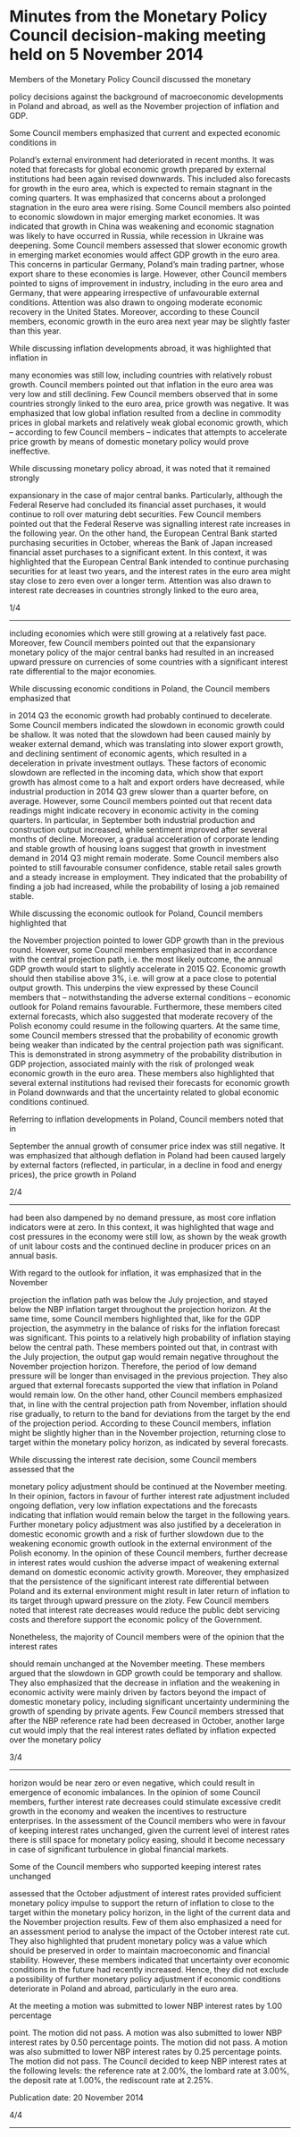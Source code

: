# Minutes from the Monetary Policy Council decision-making  meeting held on 5 November 2014 

Members of the Monetary Policy Council discussed the monetary

policy decisions against the background of macroeconomic developments in Poland and
abroad, as well as the November projection of inflation and GDP.

Some Council members emphasized that current and expected economic conditions in

Poland’s external environment had deteriorated in recent months. It was noted that
forecasts for global economic growth prepared by external institutions had been again
revised downwards. This included also forecasts for growth in the euro area, which is
expected to remain stagnant in the coming quarters. It was emphasized that concerns about
a prolonged stagnation in the euro area were rising. Some Council members also pointed to
economic slowdown in major emerging market economies. It was indicated that growth in
China was weakening and economic stagnation was likely to have occurred in Russia,
while recession in Ukraine was deepening. Some Council members assessed that slower
economic growth in emerging market economies would affect GDP growth in the euro
area. This concerns in particular Germany, Poland’s main trading partner, whose export
share to these economies is large. However, other Council members pointed to signs of
improvement in industry, including in the euro area and Germany, that were appearing
irrespective of unfavourable external conditions. Attention was also drawn to ongoing
moderate economic recovery in the United States. Moreover, according to these Council
members, economic growth in the euro area next year may be slightly faster than this year.

While discussing inflation developments abroad, it was highlighted that inflation in

many economies was still low, including countries with relatively robust growth. Council
members pointed out that inflation in the euro area was very low and still declining. Few
Council members observed that in some countries strongly linked to the euro area, price
growth was negative. It was emphasized that low global inflation resulted from a decline in
commodity prices in global markets and relatively weak global economic growth, which –
according to few Council members – indicates that attempts to accelerate price growth by
means of domestic monetary policy would prove ineffective.

While discussing monetary policy abroad, it was noted that it remained strongly

expansionary in the case of major central banks. Particularly, although the Federal Reserve
had concluded its financial asset purchases, it would continue to roll over maturing debt
securities. Few Council members pointed out that the Federal Reserve was signalling
interest rate increases in the following year. On the other hand, the European Central Bank
started purchasing securities in October, whereas the Bank of Japan increased financial
asset purchases to a significant extent. In this context, it was highlighted that the European
Central Bank intended to continue purchasing securities for at least two years, and the
interest rates in the euro area might stay close to zero even over a longer term. Attention
was also drawn to interest rate decreases in countries strongly linked to the euro area,

1/4


-----

including economies which were still growing at a relatively fast pace. Moreover, few
Council members pointed out that the expansionary monetary policy of the major central
banks had resulted in an increased upward pressure on currencies of some countries with a
significant interest rate differential to the major economies.

While discussing economic conditions in Poland, the Council members emphasized that

in 2014 Q3 the economic growth had probably continued to decelerate. Some Council
members indicated the slowdown in economic growth could be shallow. It was noted that
the slowdown had been caused mainly by weaker external demand, which was translating
into slower export growth, and declining sentiment of economic agents, which resulted in a
deceleration in private investment outlays. These factors of economic slowdown are
reflected in the incoming data, which show that export growth has almost come to a halt
and export orders have decreased, while industrial production in 2014 Q3 grew slower than
a quarter before, on average. However, some Council members pointed out that recent data
readings might indicate recovery in economic activity in the coming quarters. In particular,
in September both industrial production and construction output increased, while
sentiment improved after several months of decline. Moreover, a gradual acceleration of
corporate lending and stable growth of housing loans suggest that growth in investment
demand in 2014 Q3 might remain moderate. Some Council members also pointed to still
favourable consumer confidence, stable retail sales growth and a steady increase in
employment. They indicated that the probability of finding a job had increased, while the
probability of losing a job remained stable.

While discussing the economic outlook for Poland, Council members highlighted that

the November projection pointed to lower GDP growth than in the previous round.
However, some Council members emphasized that in accordance with the central
projection path, i.e. the most likely outcome, the annual GDP growth would start to slightly
accelerate in 2015 Q2. Economic growth should then stabilise above 3%, i.e. will grow at a
pace close to potential output growth. This underpins the view expressed by these Council
members that – notwithstanding the adverse external conditions – economic outlook for
Poland remains favourable. Furthermore, these members cited external forecasts, which
also suggested that moderate recovery of the Polish economy could resume in the
following quarters. At the same time, some Council members stressed that the probability
of economic growth being weaker than indicated by the central projection path was
significant. This is demonstrated in strong asymmetry of the probability distribution in
GDP projection, associated mainly with the risk of prolonged weak economic growth in the
euro area. These members also highlighted that several external institutions had revised
their forecasts for economic growth in Poland downwards and that the uncertainty related
to global economic conditions continued.

Referring to inflation developments in Poland, Council members noted that in

September the annual growth of consumer price index was still negative. It was
emphasized that although deflation in Poland had been caused largely by external factors
(reflected, in particular, in a decline in food and energy prices), the price growth in Poland

2/4


-----

had been also dampened by no demand pressure, as most core inflation indicators were at
zero. In this context, it was highlighted that wage and cost pressures in the economy were
still low, as shown by the weak growth of unit labour costs and the continued decline in
producer prices on an annual basis.

With regard to the outlook for inflation, it was emphasized that in the November

projection the inflation path was below the July projection, and stayed below the NBP
inflation target throughout the projection horizon. At the same time, some Council
members highlighted that, like for the GDP projection, the asymmetry in the balance of
risks for the inflation forecast was significant. This points to a relatively high probability of
inflation staying below the central path. These members pointed out that, in contrast with
the July projection, the output gap would remain negative throughout the November
projection horizon. Therefore, the period of low demand pressure will be longer than
envisaged in the previous projection. They also argued that external forecasts supported
the view that inflation in Poland would remain low. On the other hand, other Council
members emphasized that, in line with the central projection path from November,
inflation should rise gradually, to return to the band for deviations from the target by the
end of the projection period. According to these Council members, inflation might be
slightly higher than in the November projection, returning close to target within the
monetary policy horizon, as indicated by several forecasts.

While discussing the interest rate decision, some Council members assessed that the

monetary policy adjustment should be continued at the November meeting. In their
opinion, factors in favour of further interest rate adjustment included ongoing deflation,
very low inflation expectations and the forecasts indicating that inflation would remain
below the target in the following years. Further monetary policy adjustment was also
justified by a deceleration in domestic economic growth and a risk of further slowdown
due to the weakening economic growth outlook in the external environment of the Polish
economy. In the opinion of these Council members, further decrease in interest rates would
cushion the adverse impact of weakening external demand on domestic economic activity
growth. Moreover, they emphasized that the persistence of the significant interest rate
differential between Poland and its external environment might result in later return of
inflation to its target through upward pressure on the zloty. Few Council members noted
that interest rate decreases would reduce the public debt servicing costs and therefore
support the economic policy of the Government.

Nonetheless, the majority of Council members were of the opinion that the interest rates

should remain unchanged at the November meeting. These members argued that the
slowdown in GDP growth could be temporary and shallow. They also emphasized that the
decrease in inflation and the weakening in economic activity were mainly driven by factors
beyond the impact of domestic monetary policy, including significant uncertainty
undermining the growth of spending by private agents. Few Council members stressed
that after the NBP reference rate had been decreased in October, another large cut would
imply that the real interest rates deflated by inflation expected over the monetary policy

3/4


-----

horizon would be near zero or even negative, which could result in emergence of economic
imbalances. In the opinion of some Council members, further interest rate decreases could
stimulate excessive credit growth in the economy and weaken the incentives to restructure
enterprises. In the assessment of the Council members who were in favour of keeping
interest rates unchanged, given the current level of interest rates there is still space for
monetary policy easing, should it become necessary in case of significant turbulence in
global financial markets.

Some of the Council members who supported keeping interest rates unchanged

assessed that the October adjustment of interest rates provided sufficient monetary policy
impulse to support the return of inflation to close to the target within the monetary policy
horizon, in the light of the current data and the November projection results. Few of them
also emphasized a need for an assessment period to analyse the impact of the October
interest rate cut. They also highlighted that prudent monetary policy was a value which
should be preserved in order to maintain macroeconomic and financial stability. However,
these members indicated that uncertainty over economic conditions in the future had
recently increased. Hence, they did not exclude a possibility of further monetary policy
adjustment if economic conditions deteriorate in Poland and abroad, particularly in the
euro area.

At the meeting a motion was submitted to lower NBP interest rates by 1.00 percentage

point. The motion did not pass. A motion was also submitted to lower NBP interest rates by
0.50 percentage points. The motion did not pass. A motion was also submitted to lower
NBP interest rates by 0.25 percentage points. The motion did not pass. The Council decided
to keep NBP interest rates at the following levels: the reference rate at 2.00%, the lombard
rate at 3.00%, the deposit rate at 1.00%, the rediscount rate at 2.25%.

Publication date: 20 November 2014

4/4


-----


